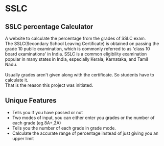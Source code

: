 # SSLC
## SSLC percentage Calculator
A website to calculate the percentage from the grades of SSLC exam.
<br>
The SSLC(Secondary School Leaving Certificate) is obtained on passing the grade 10 public examination, which is commonly referred to as 'class 10 board examinations' in India. SSLC is a common eligibility examination popular in many states in India, especially Kerala, Karnataka, and Tamil Nadu.
<br>
<br>
Usually grades aren't given along with the certificate. So students have to calculate it.<br>
That is the reason this project was initiated.

## Unique Features
<ul>
    <li>Tells you If you have passed or not</li>
    <li>Two modes of input, you can either enter you grades or the number of each grade
    (eg.8A+,2A)</li>
    <li>Tells you the number of each grade in grade mode.</li>
    <li>Calculate the accurate range of percentage instead of just giving you an upper limit</li>
<ul>
